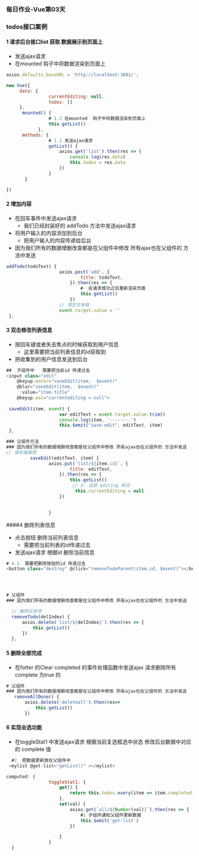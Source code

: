 ### 每日作业-Vue第03天

### todos接口案例

#### 1  请求后台接口list   获取 数据展示到页面上

- 发送ajax请求
- 在mounted  钩子中将数据渲染到页面上

```js
axios.defaults.baseURL = 'http://localhost:3001/';

new Vue({
     data: {
                currentEditing: null,
                todos: []
     },	
	  mounted() {
          		# 1.2 在mounted  钩子中将数据渲染到页面上
                this.getList()
            },
      methods: {
          		# 1.1 发送ajax请求
                getList() {
                    axios.get('list').then(res => {
                        console.log(res.data)
                        this.todos = res.data
                    })
                }
       }          

})
```

####  2 增加内容

- 在回车事件中发送ajax请求
  - 我们已经封装好的 addTodo 方法中发送ajax请求
- 将用户输入的内容添加到后台
  - 把用户输入的内容传递给后台
- 因为我们所有的数据增删改查都是在父组件中修改 所有ajax也在父组件的 方法中发送

```js
addTodo(todoText) {
                    axios.post('add', {
                            title: todoText,
                        }).then(res => {
                        	#  在请求成功之后重新渲染页面
                            this.getList()
                        })
                    // 清空文本框
                    event.target.value = ''
 },
```

#### 3 双击修改列表信息

- 按回车键或者失去焦点的时候获取到用户信息
  - 这里需要把当前列表信息的id获取到
- 把收集到的用户信息发送到后台

```js
##  子组件中   需要把当前id 传递过去
<input class="edit" 
    @keyup.enter="saveEdit(item,  $event)" 
    @blur="saveEdit(item,  $event)" 
     :value="item.title" 
    @keyup.esc="currentediting = null">   
         
 saveEdit(item, event) {
                    var editText = event.target.value.trim()
                    console.log(item, '--------')
                    this.$emit("save-edit", editText, item)
 },

### 父组件方法
### 因为我们所有的数据增删改查都是在父组件中修改 所有ajax也在父组件的 方法中发送
// 保存编辑项
         saveEdit(editText, item) {
				axios.put(`list/${item.id}`, {
						title: editText,
                    }).then(res => {
                        this.getList()
                         // 3. 去除 editing 样式
                          this.currentEditing = null
                    })

                   
                }
```

####4  删除列表信息

- 点击按钮 删除当前列表信息
  - 需要把当前列表的id传递过去
- 发送ajax请求 根据id 删除当前信息

```js
# 4.1  需要把删除按钮的id 传递过去 
<button class="destroy" @click="removeTodoParent(item.id, $event)"></button>




# 父组件
### 因为我们所有的数据增删改查都是在父组件中修改 所有ajax也在父组件的 方法中发送

  // 删除任务项
  removeTodo(delIndex) {
      axios.delete(`list/${delIndex}`).then(res => {
          this.getList()
      })
  },


```

#### 5 删除全部完成

- 在fotter 的Clear completed  的事件处理函数中发送ajax 请求删除所有complete 为true 的 

```js
# 父组件
### 因为我们所有的数据增删改查都是在父组件中修改 所有ajax也在父组件的 方法中发送
   removeAllDone() {
       axios.delete('deleteall').then(res=>
           this.getList()
       })
```

#### 6 实现全选功能

- 在toggleStat1  中发送ajax请求 根据当前复选框选中状态  修改后台数据中对应的 complete  值

```js
  #2  把数据更新放在父组件中 
 <mylist @get-list="getList()" ></mylist>

computed: {
                toggleStat1: {
                    get() {
                        return this.todos.every(item => item.completed)
                    },
                    set(val) {
                        axios.get(`all/${Number(val)}`).then(res => {
                            #1 子组件通知父组件更新数据
                            this.$emit('get-list')
                        })

                    }
                }
  }              
```

